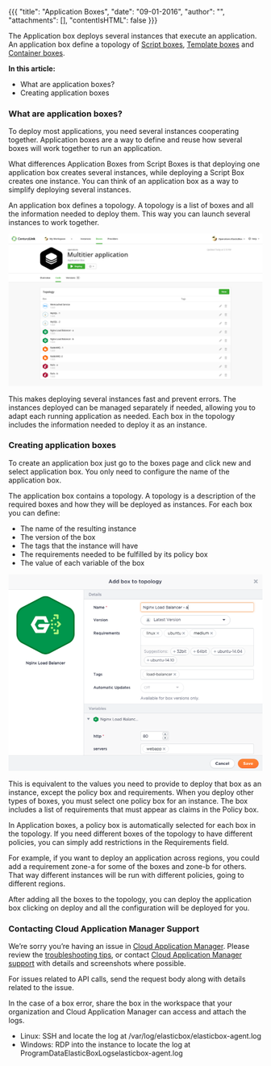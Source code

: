 {{{ "title": "Application Boxes",
"date": "09-01-2016",
"author": "",
"attachments": [],
"contentIsHTML": false
}}}

The Application box deploys several instances that execute an application. An application box define a topology of [Script boxes](./script-box.md), [Template boxes](./template-box.md) and [Container boxes](./docker-container-service.md).

**In this article:**

* What are application boxes?
* Creating application boxes

### What are application boxes?

To deploy most applications, you need several instances cooperating together. Application boxes are a way to define and reuse how several boxes will work together to run an application.

What differences Application Boxes from Script Boxes is that deploying one application box creates several instances, while deploying a Script Box creates one instance. You can think of an application box as a way to simplify deploying several instances.

An application box defines a topology. A topology is a list of boxes and all the information needed to deploy them. This way you can launch several instances to work together.

![applicationboxes1.png](../../images/cloud-application-manager/applicationboxes1.png)

This makes deploying several instances fast and prevent errors. The instances deployed can be managed separately if needed, allowing you to adapt each running application as needed. Each box in the topology includes the information needed to deploy it as an instance.

### Creating application boxes

To create an application box just go to the boxes page and click new and select application box. You only need to configure the name of the application box.

The application box contains a topology. A topology is a description of the required boxes and how they will be deployed as instances. For each box you can define:

* The name of the resulting instance
* The version of the box
* The tags that the instance will have
* The requirements needed to be fulfilled by its policy box
* The value of each variable of the box

![applicationboxes2.png](../../images/cloud-application-manager/applicationboxes2.png)

This is equivalent to the values you need to provide to deploy that box as an instance, except the policy box and requirements. When you deploy other types of boxes, you must select one policy box for an instance. The box includes a list of requirements that must appear as claims in the Policy box.

In Application boxes, a policy box is automatically selected for each box in the topology. If you need different boxes of the topology to have different policies, you can simply add restrictions in the Requirements field.

For example, if you want to deploy an application across regions, you could add a requirement zone-a for some of the boxes and zone-b for others. That way different instances will be run with different policies, going to different regions.

After adding all the boxes to the topology, you can deploy the application box clicking on deploy and all the configuration will be deployed for you.

### Contacting Cloud Application Manager Support

We’re sorry you’re having an issue in [Cloud Application Manager](https://www.ctl.io/cloud-application-manager/). Please review the [troubleshooting tips](../Troubleshooting/troubleshooting-tips.md), or contact [Cloud Application Manager support](mailto:incident@CenturyLink.com) with details and screenshots where possible.

For issues related to API calls, send the request body along with details related to the issue.

In the case of a box error, share the box in the workspace that your organization and Cloud Application Manager can access and attach the logs.
* Linux: SSH and locate the log at /var/log/elasticbox/elasticbox-agent.log
* Windows: RDP into the instance to locate the log at ProgramDataElasticBoxLogselasticbox-agent.log
